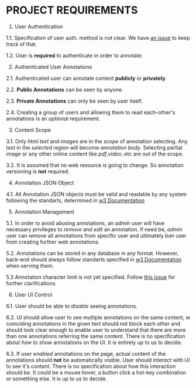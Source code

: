 # PROJECT REQUIREMENTS

1. User Authentication

 1.1. Specification of user auth. method is not clear. We have [an issue](https://github.com/bogaziciswe/b.w.a.t/issues/9) to keep track of that.

 1.2. User is **required** to authenticate in order to annotate.

2. Authenticated User Annotations

 2.1. Authenticated user can annotate content **publicly** or **privately**.

 2.2. **Public Annotations** can be seen by anyone.

 2.3. **Private Annotations** can only be seen by user itself.

 2.4. Creating a group of users and allowing them to read each-other's annotations is an *optional* requirement.

3. Content Scope

 3.1. Only *html text* and *images* are in the *scope* of annotation selecting. Any text in the *selected region* will become *annotation body*. Selecting partial image or any other online content like *pdf*,*video*..etc are out of the scope.

 3.2. It is assumed that no web resource is going to change. So annotation versioning is **not** required.
 
4. Annotation JSON Object

 4.1. All Annotation JSON objects must be valid and readable by any system following the standarts, determined in [w3 Documentation](https://www.w3.org/TR/annotation-model/)

5. Annotation Management

 5.1. In order to avoid abusing annotations, an *admin* user will have necessary privileges to *remove* and *edit* an annotation. If need be, *admin* user can *remove* all annotations from specific user and ultimately *ban* user from creating further web annotations.
 
 5.2. Annotations can be stored in any database in any format. However, back-end should always follow standarts specified in [w3 Documentation](https://www.w3.org/TR/annotation-model/) when serving them.
 
 5.3 Annotation character limit is not yet specified. Follow [this issue](https://github.com/bogaziciswe/b.w.a.t/issues/10) for further clarifications.
 
6. User UI Control

 6.1. User should be able to *disable* seeing annotations.
 
 6.2. UI should allow user to see multiple annotations on the same content, ie coinciding annotations in the given text should not block each other and should look clear enough to enable user to understand that there are more than one annotations referring the same content. There is no specification about *how to show* annotations on the UI. It is entirely up to us to decide.
 
 6.3. If user *enabled* annotations on the page, actual content of the annotations should **not** be automatically visible. User should *interact* with UI to see it's content. There is no specification about how this interaction should be. It could be a mouse hover, a button click a hot-key combination or something else. It is up to us to decide.

